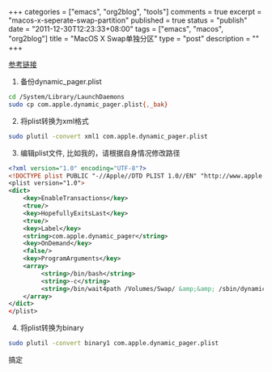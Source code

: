 +++
categories = ["emacs", "org2blog", "tools"]
comments = true
excerpt = "macos-x-seperate-swap-partition"
published = true
status = "publish"
date = "2011-12-30T12:23:33+08:00"
tags = ["emacs", "macos", "org2blog"]
title = "MacOS X Swap单独分区"
type = "post"
description = ""
+++


[参考链接](http://superuser.com/questions/28414/moving-the-swapfiles-to-a-dedicated-partition-in-snow-leopard)

1. 备份dynamic_pager.plist
```sh
cd /System/Library/LaunchDaemons
sudo cp com.apple.dynamic_pager.plist{,_bak}
```

2. 将plist转换为xml格式 
```sh
sudo plutil -convert xml1 com.apple.dynamic_pager.plist
```

<!--more-->

3. 编辑plist文件, 比如我的，请根据自身情况修改路径
```xml
<?xml version="1.0" encoding="UTF-8"?>
<!DOCTYPE plist PUBLIC "-//Apple//DTD PLIST 1.0//EN" "http://www.apple.com/DTDs$
<plist version="1.0">
<dict>
    <key>EnableTransactions</key>
    <true/>
    <key>HopefullyExitsLast</key>
    <true/>
    <key>Label</key>
    <string>com.apple.dynamic_pager</string>
    <key>OnDemand</key>
    <false/>
    <key>ProgramArguments</key>
    <array>
         <string>/bin/bash</string>
         <string>-c</string>
         <string>/bin/wait4path /Volumes/Swap/ &amp;&amp; /sbin/dynamic_pager -F /Volumes/Swap/.vm/swapfile</string>
    </array>
</dict>
</plist>
```

4. 将plist转换为binary
```sh
sudo plutil -convert binary1 com.apple.dynamic_pager.plist
```

搞定 
